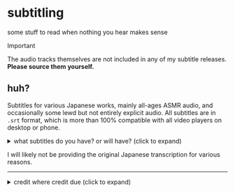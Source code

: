 # subtitling
some stuff to read when nothing you hear makes sense

> [!IMPORTANT]  
> The audio tracks themselves are not included in any of my subtitle releases. **Please source them yourself.**

## huh?
Subtitles for various Japanese works, mainly all-ages ASMR audio, and occasionally some lewd but not entirely explicit audio. All subtitles are in `.srt` format, which is more than 100% compatible with all video players on desktop or phone.

<details>
  <summary>what subtitles do you have? or will have? (click to expand)</summary>

- Blue Archive ASMR
  - Volume Hina
  - Volume Kayoko (not yet, but I'm pumped to work on this)
- Koichoco Hazuki-sensei Drama CD
- A〇kana Drama CD 2 (Misaki tracks only)
- Realive Sofmap Drama CD

</details>

I will likely not be providing the original Japanese transcription for various reasons.

---

<details>
  <summary>credit where credit due (click to expand)</summary>

[Gemini](https://github.com/openai/whisper) — the very neat transcribing method that patches the holes in my virtually non-existent jp speaking comprehension, plus rough timings for SRT files

[OpenAI/Whisper](https://github.com/openai/whisper) — ditto, but what I used previously

[Aegisub](https://aegisub.org/) — subtitle creation and editing tool to change text and to fix the jank timings output by the transcription method

[Google Colab](https://colab.research.google.com) — for running Whisper on because my bum-ass laptop doesn't like running it nicely

[Groq](https://groq.com) — Works faster and sometimes better than running Whisper on Colab.

</details>




